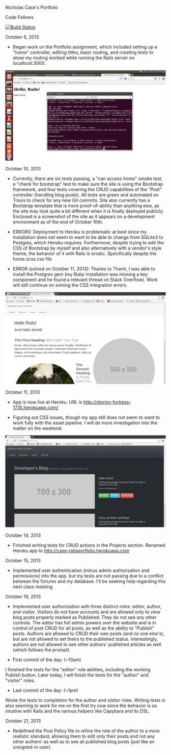 Nicholas Case's Portfolio

Code Fellows

[![Build Status](https://travis-ci.org/SupahNickie/RailsPortfolio.png?branch=master)](https://travis-ci.org/SupahNickie/RailsPortfolio)

October 8, 2013

- Began work on the Portfolio assignment, which included setting up a "home" controller, editing titles, basic routing, and creating tests to show my routing worked while running the Rails server on localhost:3000.

![Screencap](/public/images/screenshot.png "Screencap of Test Passing")

October 10, 2013

- Currently, there are six tests passing, a "can access home" smoke test, a "check for bootstrap" test to make sure the site is using the Bootstrap framework, and four tests covering the CRUD capabilities of the "Post" controller (handling blog posts). All tests are green and automated on Travis to check for any new Git commits. Site also currently has a Bootstrap template that is more proof-of-ability than anything else, as the site may look quite a bit different when it is finally deployed publicly. Enclosed is a screenshot of the site as it appears on a development environment as of the end of October 10th.

- ERRORS: Deployment to Heroku is problematic at best since my installation does not seem to want to be able to change from SQLite3 to Postgres, which Heroku requires. Furthermore, despite trying to edit the CSS of Bootstrap by myself and also alternatively with a vendor's style theme, the behavior of it with Rails is erratic. Specifically despite the home.scss.css file

- ERROR (solved on October 11, 2013): Thanks to Thanh, I was able to install the Postgres gem (my Ruby installation was missing a key component and he found a relevant thread on Stack Overflow). Work will still continue on solving the CSS integration errors.

![Screencap](/public/images/screenshot2.png "Screencap of basic Bootstrap site")

October 11, 2013

- App is now live at Heroku. URL is http://stormy-fortress-1735.herokuapp.com/

- Figuring out CSS issues, though my app still does not seem to want to work fully with the asset pipeline. I will do more investigation into the matter on the weekend.

![Screencap](/public/images/screenshot3.png "Screencap of Bootstrap Blog page with new CSS theme")

October 14, 2013

- Finished writing tests for CRUD actions in the Projects section. Renamed Heroku app to http://case-railsportfolio.herokuapp.com

October 15, 2013

- Implemented user authentication (minus admin authorization and permissions) into the app, but my tests are not passing due to a conflict between the fixtures and my database. I'll be seeking help regarding this next class meeting.

October 19, 2013

- Implemented user authorization with three distinct roles: editor, author, and visitor. Visitors do not have accounts and are allowed only to view blog posts properly marked as Published. They do not see any other controls. The editor has full admin powers over the website and is in control of post CRUD for all posts, as well as the ability to "Publish" posts. Authors are allowed to CRUD their own posts (and no one else's), but are not allowed to set theirs to the published status. Interestingly, authors are not allowed to see other authors' published articles as well (which follows the prompt).

- First commit of the day: (~10am)

I finished the tests for the "editor" role abilities, including the working Publish button. Later today, I will finish the tests for the "author" and "visitor" roles.

- Last commit of the day: (~1pm)

Wrote the tests to completion for the author and visitor roles. Writing tests is also seeming to work for me on the first try now since the behavior is so intuitive with Rails and the various helpers like Capybara and its DSL.

October 21, 2013

- Redefined the Post Policy file to refine the role of the author to a more realistic standard, allowing them to edit only their posts and not any other authors' as well as to see all published blog posts (just like an unsigned-in user).
